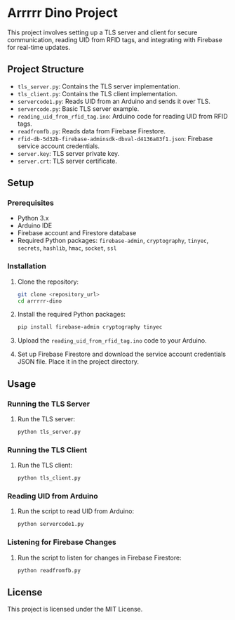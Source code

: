 # Arrrrr Dino Project

This project involves setting up a TLS server and client for secure communication, reading UID from RFID tags, and integrating with Firebase for real-time updates.

## Project Structure

- `tls_server.py`: Contains the TLS server implementation.
- `tls_client.py`: Contains the TLS client implementation.
- `servercode1.py`: Reads UID from an Arduino and sends it over TLS.
- `servercode.py`: Basic TLS server example.
- `reading_uid_from_rfid_tag.ino`: Arduino code for reading UID from RFID tags.
- `readfromfb.py`: Reads data from Firebase Firestore.
- `rfid-db-5d32b-firebase-adminsdk-dbval-d4136a83f1.json`: Firebase service account credentials.
- `server.key`: TLS server private key.
- `server.crt`: TLS server certificate.

## Setup

### Prerequisites

- Python 3.x
- Arduino IDE
- Firebase account and Firestore database
- Required Python packages: `firebase-admin`, `cryptography`, `tinyec`, `secrets`, `hashlib`, `hmac`, `socket`, `ssl`

### Installation

1. Clone the repository:
    ```sh
    git clone <repository_url>
    cd arrrrr-dino
    ```

2. Install the required Python packages:
    ```sh
    pip install firebase-admin cryptography tinyec
    ```

3. Upload the `reading_uid_from_rfid_tag.ino` code to your Arduino.

4. Set up Firebase Firestore and download the service account credentials JSON file. Place it in the project directory.

## Usage

### Running the TLS Server

1. Run the TLS server:
    ```sh
    python tls_server.py
    ```

### Running the TLS Client

1. Run the TLS client:
    ```sh
    python tls_client.py
    ```

### Reading UID from Arduino

1. Run the script to read UID from Arduino:
    ```sh
    python servercode1.py
    ```

### Listening for Firebase Changes

1. Run the script to listen for changes in Firebase Firestore:
    ```sh
    python readfromfb.py
    ```

## License

This project is licensed under the MIT License.
